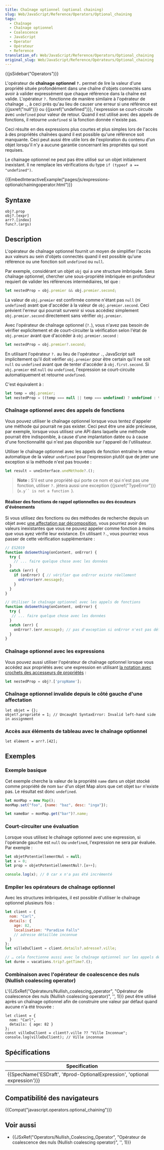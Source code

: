 ```yaml
---
title: Chaînage optionnel (optional chaining)
slug: Web/JavaScript/Reference/Operators/Optional_chaining
tags:
  - Chaînage
  - Chaînage optionnel
  - Coalescence
  - JavaScript
  - Operator
  - Opérateur
  - Reference
translation_of: Web/JavaScript/Reference/Operators/Optional_chaining
original_slug: Web/JavaScript/Reference/Opérateurs/Optional_chaining
---
```

{{jsSidebar("Operators")}}

L'opérateur de **chaînage optionnel** **`?.`** permet de lire la valeur d'une propriété située profondément dans une chaîne d'objets connectés sans avoir à valider expressément que chaque référence dans la chaîne est valide. L'opérateur `?.` fonctionne de manière similaire à l'opérateur de chaînage `.`, à ceci près qu'au lieu de causer une erreur si une référence est {{jsxref("null")}} ou {{jsxref("undefined")}}, l'expression se court-circuite avec `undefined` pour valeur de retour. Quand il est utilisé avec des appels de fonctions, il retourne `undefined` si la fonction donnée n'existe pas.

Ceci résulte en des expressions plus courtes et plus simples lors de l'accès à des propriétés chaînées quand il est possible qu'une référence soit manquante. Ceci peut aussi être utile lors de l'exploration du contenu d'un objet lorsqu'il n'y a aucune garantie concernant les propriétés qui sont requises.

Le chainage optionnel ne peut pas être utilisé sur un objet initialement inexistant. Il ne remplace les vérifications du type `if (typeof a == "undefined")`.

{{EmbedInteractiveExample("pages/js/expressions-optionalchainingoperator.html")}}

## Syntaxe

    obj?.prop
    obj?.[expr]
    arr?.[index]
    func?.(args)

## Description

L'opérateur de chaînage optionnel fournit un moyen de simplifier l'accès aux valeurs au sein d'objets connectés quand il est possible qu'une référence ou une fonction soit `undefined` ou `null`.

Par exemple, considérant un objet `obj` qui a une structure imbriquée. Sans chaînage optionnel, chercher une sous-propriété imbriquée en profondeur requiert de valider les références intermédiaires, tel que :

```js
let nestedProp = obj.premier && obj.premier.second;
```

La valeur de `obj.premier` est confirmée comme n'étant pas `null` (ni `undefined`) avant que d'accéder à la valeur de `obj.premier.second`. Ceci prévient l'erreur qui pourrait survenir si vous accédiez simplement `obj.premier.second` directement sans vérifier `obj.premier`.

Avec l'opérateur de chaînage optionnel (`?.`), vous n'avez pas besoin de vérifier explicitement et de court-circuiter la vérification selon l'état de `obj.premier` avant que d'accéder à `obj.premier.second`&nbsp;:

```js
let nestedProp = obj.premier?.second;
```

En utilisant l'opérateur `?.` au lieu de l'opérateur `.`, JavaScript sait implicitement qu'il doit vérifier `obj.premier` pour être certain qu'il ne soit `null` ou `undefined` avant que de tenter d'accéder à `obj.first.second`. Si `obj.premier` est `null` ou `undefined`, l'expression se court-circuite automatiquement et retourne `undefined`.

C'est équivalent à :

```js
let temp = obj.premier;
let nestedProp = ((temp === null || temp === undefined) ? undefined : temp.second);
```

### Chaînage optionnel avec des appels de fonctions

Vous pouvez utiliser le chaînage optionnel lorsque vous tentez d'appeler une méthode qui pourrait ne pas exister. Ceci peut être une aide précieuse, par exemple, lorsque vous utilisez une API dans laquelle une méthode pourrait être indisponible, à cause d'une implantation datée ou à cause d'une fonctionnalité qui n'est pas disponible sur l'appareil de l'utilisateur.

Utiliser le chaînage optionnel avec les appels de fonction entraîne le retour automatique de la valeur `undefined` pour l'expression plutôt que de jeter une exception si la méthode n'est pas trouvée :

```js
let result = uneInterface.uneMéthode?.();
```

> **Note :** S'il est une propriété qui porte ce nom et qui n'est pas une fonction, utiliser `?.` jètera aussi une exception {{jsxref("TypeError")}} (` x.y`` is not a function  `).

#### Réaliser des fonctions de rappel optionnelles ou des écouteurs d'évènements

Si vous utilisez des fonctions ou des méthodes de recherche depuis un objet avec [une affectation par décomposition](/en-US/docs/Web/JavaScript/Reference/Operators/Destructuring_assignment#Object_destructuring), vous pourriez avoir des valeurs inexistantes que vous ne pouvez appeler comme fonction à moins que vous ayez vérifié leur existance. En utilisant `?.`, vous pourriez vous passer de cette vérification supplémentaire :

```js
// ES2019
function doSomething(onContent, onError) {
  try {
    // ... faire quelque chose avec les données
  }
  catch (err) {
    if (onError) { // vérifier que onError existe réellement
      onError(err.message);
    }
  }
}
```

```js
// Utiliser le chaînage optionnel avec les appels de fonctions
function doSomething(onContent, onError) {
  try {
   // ... faire quelque chose avec les données
  }
  catch (err) {
    onError?.(err.message); // pas d'exception si onError n'est pas défini
  }
}
```

### Chaînage optionnel avec les expressions

Vous pouvez aussi utiliser l'opérateur de chaînage optionnel lorsque vous accédez aux propriétés avec une expression en utilisant [la notation avec crochets des accesseurs de propriétés](/en-US/docs/Web/JavaScript/Reference/Operators/Property_Accessors#Bracket_notation) :

```js
let nestedProp = obj?.['propName'];
```

### Chaînage optionnel invalide depuis le côté gauche d'une affectation

    let objet = {};
    objet?.propriété = 1; // Uncaught SyntaxError: Invalid left-hand side in assignment

### Accès aux éléments de tableau avec le chaînage optionnel

    let élément = arr?.[42];

## Exemples

### Exemple basique

Cet exemple cherche la valeur de la propriété `name` dans un objet stocké comme propriété de nom `bar` d'un objet Map alors que cet objet `bar` n'existe pas. Le résultat est donc `undefined`.

```js
let monMap = new Map();
monMap.set("foo", {name: "baz", desc: "inga"});

let nameBar = monMap.get("bar")?.name;
```

### Court-circuiter une évaluation

Lorsque vous utilisez le chaînage optionnel avec une expression, si l'opérande gauche est `null` ou `undefined`, l'expression ne sera par évaluée. Par exemple :

```js
let objetPotentiellementNul = null;
let x = 0;
let prop = objetPotentiellementNul?.[x++];

console.log(x); // 0 car x n'a pas été incrémenté
```

### Empiler les opérateurs de chaînage optionnel

Avec les structures imbriquées, il est possible d'utiliser le chaînage optionnel plusieurs fois :

```js
let client = {
  nom: "Carl",
  details: {
    age: 82,
    localisation: "Paradise Falls"
    // adresse détaillée inconnue
  }
};
let villeDuClient = client.details?.adresse?.ville;

// … cela fonctionne aussi avec le chaînage optionnel sur les appels de fonction
let durée = vacations.trip?.getTime?.();
```

### Combinaison avec l'opérateur de coalescence des nuls (Nullish coalescing operator)

L'{{JSxRef("Opérateurs/Nullish_coalescing_operator", "Opérateur de coalescence des nuls (Nullish coalescing operator)", '', 1)}} peut être utilisé après un chaînage optionnel afin de construire une valeur par défaut quand aucune n'a été trouvée :

    let client = {
      nom: "Carl",
      details: { age: 82 }
    };
    const villeDuClient = client?.ville ?? "Ville Inconnue";
    console.log(villeDuClient); // Ville inconnue

## Spécifications

| Specification                                                                                        |
| ---------------------------------------------------------------------------------------------------- |
| {{SpecName('ESDraft', '#prod-OptionalExpression', 'optional expression')}} |

## Compatibilité des navigateurs

{{Compat("javascript.operators.optional_chaining")}}

## Voir aussi

- {{JSxRef("Operators/Nullish_Coalescing_Operator", "Opérateur de coalescence des nuls (Nullish coalescing operator)", '', 1)}}
